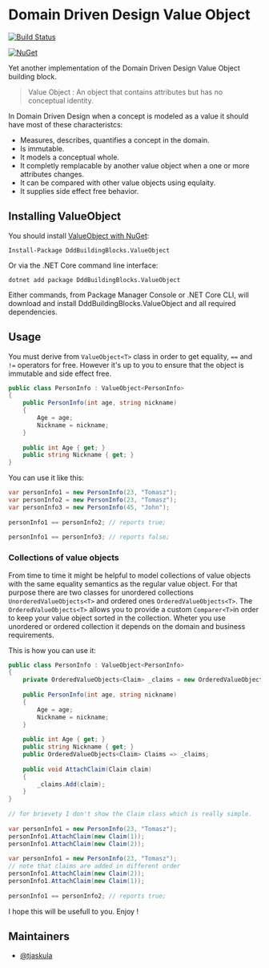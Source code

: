 # Domain Driven Design Value Object

[![Build Status](https://ci.appveyor.com/api/projects/status/github/tjaskula/valueobject?branch=master&svg=true)](https://ci.appveyor.com/project/tjaskula/valueobject) 
<!--[![NuGet](https://img.shields.io/nuget/dt/DddBuildingBlocks.ValueObject.svg)](https://www.nuget.org/packages/DddBuildingBlocks.ValueObject) -->
[![NuGet](https://img.shields.io/nuget/v/DddBuildingBlocks.ValueObject.svg)](https://www.nuget.org/packages/DddBuildingBlocks.ValueObject)

Yet another implementation of the Domain Driven Design Value Object building block.

> Value Object : An object that contains attributes but has no conceptual identity.

In Domain Driven Design when a concept is modeled as a value it should have most of these characteristcs:

- Measures, describes, quantifies a concept in the domain.  
- Is immutable.  
- It models a conceptual whole.  
- It completly remplacable by another value object when a one or more attributes changes.  
- It can be compared with other value objects using equlaity.  
- It supplies side effect free behavior.  

## Installing ValueObject

You should install [ValueObject with NuGet](https://www.nuget.org/packages/DddBuildingBlocks.ValueObject):

    Install-Package DddBuildingBlocks.ValueObject
    
Or via the .NET Core command line interface:

    dotnet add package DddBuildingBlocks.ValueObject

Either commands, from Package Manager Console or .NET Core CLI, will download and install DddBuildingBlocks.ValueObject and all required dependencies.

## Usage

You must derive from `ValueObject<T>` class in order to get equality, `==` and `!=` operators for free.
However it's up to you to ensure that the object is immutable and side effect free.

```csharp
public class PersonInfo : ValueObject<PersonInfo>
{
    public PersonInfo(int age, string nickname)
    {
        Age = age;
        Nickname = nickname;
    }
    
    public int Age { get; }
    public string Nickname { get; }
}
```

You can use it like this:

```csharp
var personInfo1 = new PersonInfo(23, "Tomasz");
var personInfo2 = new PersonInfo(23, "Tomasz");
var personInfo3 = new PersonInfo(45, "John");  
  
personInfo1 == personInfo2; // reports true;
  
personInfo1 == personInfo3; // reports false;
```

### Collections of value objects

From time to time it might be helpful to model collections of value objects with the same equality semantics as the regular value object.
For that purpose there are two classes for unordered collections `UnorderedValueObjects<T>` and ordered ones `OrderedValueObjects<T>`.
The `OrderedValueObjects<T>` allows you to provide a custom `Comparer<T>`in order to keep your value object sorted in the collection.
Wheter you use unordered or ordered collection it depends on the domain and business requirements.


This is how you can use it:

```csharp
public class PersonInfo : ValueObject<PersonInfo>
{
    private OrderedValueObjects<Claim> _claims = new OrderedValueObjects<Claim>(new ClaimsComparer());
 
    public PersonInfo(int age, string nickname)
    {
        Age = age;
        Nickname = nickname;
    }
    
    public int Age { get; }
    public string Nickname { get; }
    public OrderedValueObjects<Claim> Claims => _claims;
    
    public void AttachClaim(Claim claim)
    {
        _claims.Add(claim);
    }
}
  
// for brievety I don't show the Claim class which is really simple.
  
var personInfo1 = new PersonInfo(23, "Tomasz");
personInfo1.AttachClaim(new Claim(1));
personInfo1.AttachClaim(new Claim(2));
  
var personInfo1 = new PersonInfo(23, "Tomasz");
// note that claims are added in different order
personInfo1.AttachClaim(new Claim(2));
personInfo1.AttachClaim(new Claim(1));
  
personInfo1 == personInfo2; // reports true;

```

I hope this will be usefull to you. Enjoy !

## Maintainers

- [@tjaskula](http://twitter.com/tjaskula)